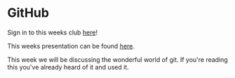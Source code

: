 # GitHub

Sign in to this weeks club [here](http://bit.ly/bthscyber)!

This weeks presentation can be found [here](https://goo.gl/FCpFCJ).

This week we will be discussing the wonderful world of git. If you're reading this you've already heard of it and used it.

